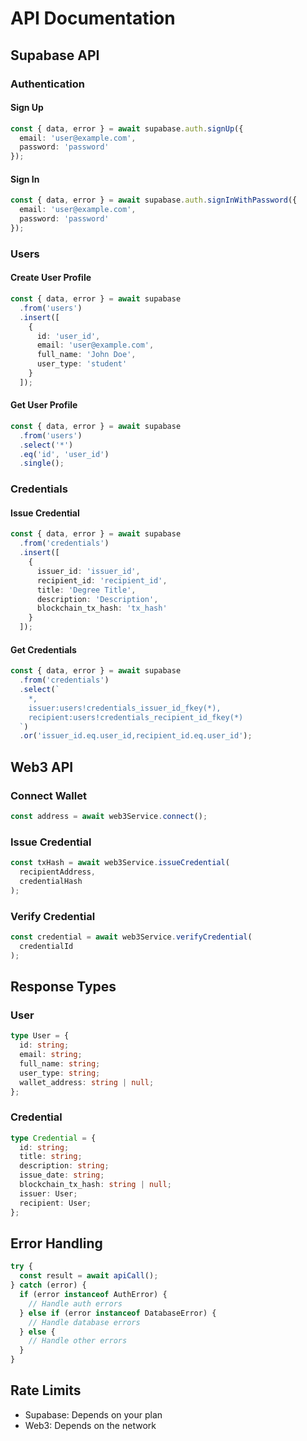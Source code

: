 # API Documentation

## Supabase API

### Authentication

#### Sign Up
```typescript
const { data, error } = await supabase.auth.signUp({
  email: 'user@example.com',
  password: 'password'
});
```

#### Sign In
```typescript
const { data, error } = await supabase.auth.signInWithPassword({
  email: 'user@example.com',
  password: 'password'
});
```

### Users

#### Create User Profile
```typescript
const { data, error } = await supabase
  .from('users')
  .insert([
    {
      id: 'user_id',
      email: 'user@example.com',
      full_name: 'John Doe',
      user_type: 'student'
    }
  ]);
```

#### Get User Profile
```typescript
const { data, error } = await supabase
  .from('users')
  .select('*')
  .eq('id', 'user_id')
  .single();
```

### Credentials

#### Issue Credential
```typescript
const { data, error } = await supabase
  .from('credentials')
  .insert([
    {
      issuer_id: 'issuer_id',
      recipient_id: 'recipient_id',
      title: 'Degree Title',
      description: 'Description',
      blockchain_tx_hash: 'tx_hash'
    }
  ]);
```

#### Get Credentials
```typescript
const { data, error } = await supabase
  .from('credentials')
  .select(`
    *,
    issuer:users!credentials_issuer_id_fkey(*),
    recipient:users!credentials_recipient_id_fkey(*)
  `)
  .or('issuer_id.eq.user_id,recipient_id.eq.user_id');
```

## Web3 API

### Connect Wallet
```typescript
const address = await web3Service.connect();
```

### Issue Credential
```typescript
const txHash = await web3Service.issueCredential(
  recipientAddress,
  credentialHash
);
```

### Verify Credential
```typescript
const credential = await web3Service.verifyCredential(
  credentialId
);
```

## Response Types

### User
```typescript
type User = {
  id: string;
  email: string;
  full_name: string;
  user_type: string;
  wallet_address: string | null;
};
```

### Credential
```typescript
type Credential = {
  id: string;
  title: string;
  description: string;
  issue_date: string;
  blockchain_tx_hash: string | null;
  issuer: User;
  recipient: User;
};
```

## Error Handling

```typescript
try {
  const result = await apiCall();
} catch (error) {
  if (error instanceof AuthError) {
    // Handle auth errors
  } else if (error instanceof DatabaseError) {
    // Handle database errors
  } else {
    // Handle other errors
  }
}
```

## Rate Limits

- Supabase: Depends on your plan
- Web3: Depends on the network